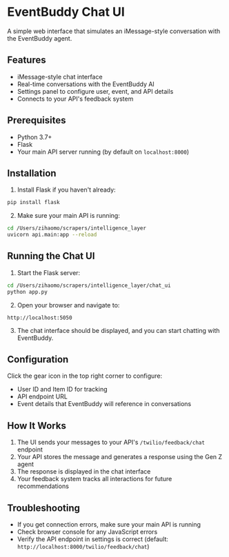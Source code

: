 # EventBuddy Chat UI

A simple web interface that simulates an iMessage-style conversation with the EventBuddy agent.

## Features

- iMessage-style chat interface
- Real-time conversations with the EventBuddy AI
- Settings panel to configure user, event, and API details
- Connects to your API's feedback system

## Prerequisites

- Python 3.7+
- Flask
- Your main API server running (by default on `localhost:8000`)

## Installation

1. Install Flask if you haven't already:
```bash
pip install flask
```

2. Make sure your main API is running:
```bash
cd /Users/zihaomo/scrapers/intelligence_layer
uvicorn api.main:app --reload
```

## Running the Chat UI

1. Start the Flask server:
```bash
cd /Users/zihaomo/scrapers/intelligence_layer/chat_ui
python app.py
```

2. Open your browser and navigate to:
```
http://localhost:5050
```

3. The chat interface should be displayed, and you can start chatting with EventBuddy.

## Configuration

Click the gear icon in the top right corner to configure:

- User ID and Item ID for tracking
- API endpoint URL
- Event details that EventBuddy will reference in conversations

## How It Works

1. The UI sends your messages to your API's `/twilio/feedback/chat` endpoint
2. Your API stores the message and generates a response using the Gen Z agent
3. The response is displayed in the chat interface
4. Your feedback system tracks all interactions for future recommendations

## Troubleshooting

- If you get connection errors, make sure your main API is running
- Check browser console for any JavaScript errors
- Verify the API endpoint in settings is correct (default: `http://localhost:8000/twilio/feedback/chat`)